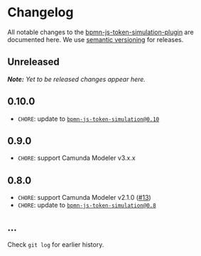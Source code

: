 # Changelog

All notable changes to the [bpmn-js-token-simulation-plugin](https://github.com/bpmn-io/bpmn-js-token-simulation-plugin) are documented here. We use [semantic versioning](http://semver.org/) for releases.

## Unreleased

___Note:__ Yet to be released changes appear here._

## 0.10.0

* `CHORE`: update to [`bpmn-js-token-simulation@0.10`](https://github.com/bpmn-io/bpmn-js-token-simulation/blob/master/CHANGELOG.md#0100)

## 0.9.0

* `CHORE`: support Camunda Modeler v3.x.x

## 0.8.0

* `CHORE`: support Camunda Modeler v2.1.0 ([#13](https://github.com/bpmn-io/bpmn-js-token-simulation-plugin/pull/13))
* `CHORE`: update to [`bpmn-js-token-simulation@0.8`](https://github.com/bpmn-io/bpmn-js-token-simulation/blob/master/CHANGELOG.md#080)

## ...

Check `git log` for earlier history.
